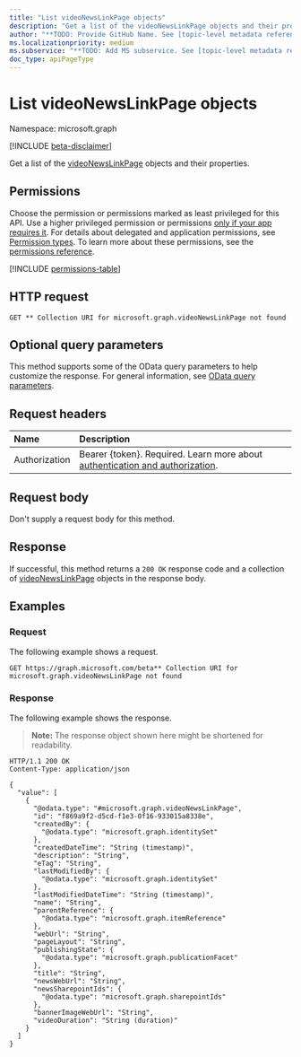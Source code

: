 ```yaml
---
title: "List videoNewsLinkPage objects"
description: "Get a list of the videoNewsLinkPage objects and their properties."
author: "**TODO: Provide GitHub Name. See [topic-level metadata reference](https://aka.ms/msgo?pagePath=Document-APIs/Guidelines/Metadata)**"
ms.localizationpriority: medium
ms.subservice: "**TODO: Add MS subservice. See [topic-level metadata reference](https://aka.ms/msgo?pagePath=Document-APIs/Guidelines/Metadata)**"
doc_type: apiPageType
---
```


# List videoNewsLinkPage objects

Namespace: microsoft.graph

[!INCLUDE [beta-disclaimer](../../includes/beta-disclaimer.md)]

Get a list of the [videoNewsLinkPage](../resources/videonewslinkpage.md) objects and their properties.

## Permissions

Choose the permission or permissions marked as least privileged for this API. Use a higher privileged permission or permissions [only if your app requires it](/graph/permissions-overview#best-practices-for-using-microsoft-graph-permissions). For details about delegated and application permissions, see [Permission types](/graph/permissions-overview#permission-types). To learn more about these permissions, see the [permissions reference](/graph/permissions-reference).

<!-- {
  "blockType": "permissions",
  "name": "videonewslinkpage-list-permissions"
}
-->
[!INCLUDE [permissions-table](../includes/permissions/videonewslinkpage-list-permissions.md)]

## HTTP request

<!-- {
  "blockType": "ignored"
}
-->
``` http
GET ** Collection URI for microsoft.graph.videoNewsLinkPage not found
```

## Optional query parameters

This method supports some of the OData query parameters to help customize the response. For general information, see [OData query parameters](/graph/query-parameters).

## Request headers

|Name|Description|
|:---|:---|
|Authorization|Bearer {token}. Required. Learn more about [authentication and authorization](/graph/auth/auth-concepts).|

## Request body

Don't supply a request body for this method.

## Response

If successful, this method returns a `200 OK` response code and a collection of [videoNewsLinkPage](../resources/videonewslinkpage.md) objects in the response body.

## Examples

### Request

The following example shows a request.
<!-- {
  "blockType": "request",
  "name": "list_videonewslinkpage"
}
-->
``` http
GET https://graph.microsoft.com/beta** Collection URI for microsoft.graph.videoNewsLinkPage not found
```


### Response

The following example shows the response.
>**Note:** The response object shown here might be shortened for readability.
<!-- {
  "blockType": "response",
  "truncated": true,
  "@odata.type": "Collection(microsoft.graph.videoNewsLinkPage)"
}
-->
``` http
HTTP/1.1 200 OK
Content-Type: application/json

{
  "value": [
    {
      "@odata.type": "#microsoft.graph.videoNewsLinkPage",
      "id": "f869a9f2-d5cd-f1e3-0f16-933015a8338e",
      "createdBy": {
        "@odata.type": "microsoft.graph.identitySet"
      },
      "createdDateTime": "String (timestamp)",
      "description": "String",
      "eTag": "String",
      "lastModifiedBy": {
        "@odata.type": "microsoft.graph.identitySet"
      },
      "lastModifiedDateTime": "String (timestamp)",
      "name": "String",
      "parentReference": {
        "@odata.type": "microsoft.graph.itemReference"
      },
      "webUrl": "String",
      "pageLayout": "String",
      "publishingState": {
        "@odata.type": "microsoft.graph.publicationFacet"
      },
      "title": "String",
      "newsWebUrl": "String",
      "newsSharepointIds": {
        "@odata.type": "microsoft.graph.sharepointIds"
      },
      "bannerImageWebUrl": "String",
      "videoDuration": "String (duration)"
    }
  ]
}
```

